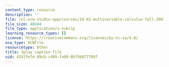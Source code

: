 ```yaml
---
content_type: resource
description: ''
file: /ol-ocw-studio-app/courses/18-02-multivariable-calculus-fall-2007/4352fe7e99c8c499fa9905f5b877788f_ZwpwmGP5ITM.srt
file_size: 48244
file_type: application/x-subrip
learning_resource_types: []
license: https://creativecommons.org/licenses/by-nc-sa/4.0/
ocw_type: OCWFile
resourcetype: Other
title: 3play caption file
uid: 4352fe7e-99c8-c499-fa99-05f5b877788f
---
```

